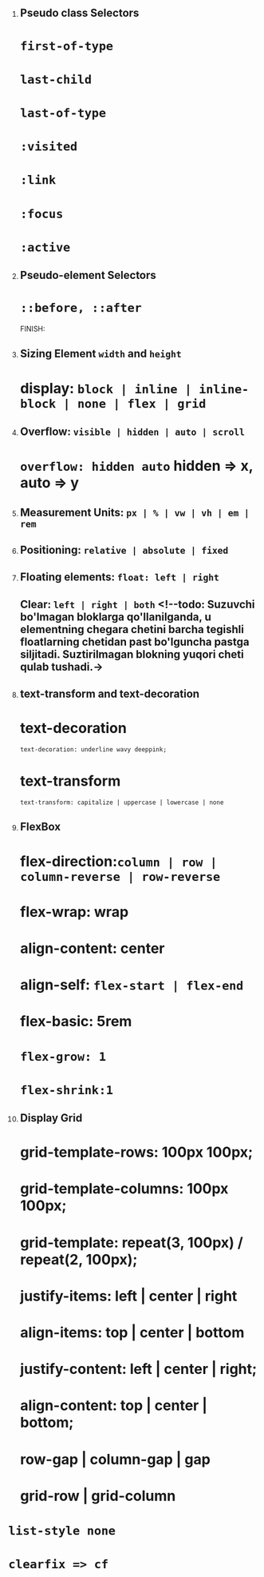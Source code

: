 1.  ## Pseudo class Selectors

    # `first-of-type` <!-- todo: harxil turdagi tag larning birinchisini oladi -->

    # `last-child` <!-- todo: tag turidan qatiy nazar oxirgisini oladi -->

    # `last-of-type` <!-- todo: harxil turdagi tag larning oxirgisini oladi -->

    # `:visited` <!-- todo: kirilgan linklarga style berish uchun -->

    # `:link` <!-- todo: kirilmagan linklarga style berish uchun -->

    # `:focus` <!-- todo: tab bilan bosilganda style berish uchun -->

    # `:active` <!--todo:: :active CSS psevdo-sinfi foydalanuvchi tomonidan faollashtirilayotgan elementni (masalan, tugma) ifodalaydi. Sichqonchadan foydalanganda "faollashtirish" odatda foydalanuvchi sichqonchaning asosiy tugmachasini bosganida boshlanadi. -->

2.  ## Pseudo-element Selectors

    # `::before, ::after`

    FINISH:

3.  ## Sizing Element `width` and `height`

    # display: `block | inline | inline-block | none | flex | grid`

4.  ## Overflow: `visible | hidden | auto | scroll`

    # `overflow: hidden auto` hidden => x, auto => y

5.  ## Measurement Units: `px | % | vw | vh | em | rem`

6.  ## Positioning: `relative | absolute | fixed`

7.  ## Floating elements: `float: left | right`

    ## Clear: `left | right | both` <!--todo: Suzuvchi bo'lmagan bloklarga qo'llanilganda, u elementning chegara chetini barcha tegishli floatlarning chetidan past bo'lguncha pastga siljitadi. Suztirilmagan blokning yuqori cheti qulab tushadi.->

8.  ## text-transform and text-decoration

    # text-decoration <!--todo: Matnni bezatish stenografiyasi CSS xususiyati matndagi dekorativ chiziqlar ko'rinishini o'rnatadi. Bu matn-bezatish-chiziq, matn-bezatish-rang, matn-bezatish-uslubi va yangiroq matn-bezatish-qalinligi xossalarining qisqartmasi. -->

    `text-decoration: underline wavy deeppink;`

    # text-transform <!--todo: Undan matn katta yoki kichik harflarda yoki har bir so'z bosh harf bilan ko'rinishi uchun ishlatilishi mumkin. Bu, shuningdek, ruby ​​uchun o'qishni yaxshilashga yordam beradi. -->

    `text-transform: capitalize | uppercase | lowercase | none`

9.  ## FlexBox <!-- flexbox bir qator elementlarni qator yoki ustunga  joylashtiradi -->

    # flex-direction:`column | row | column-reverse | row-reverse`

    # flex-wrap: wrap

    # align-content: center

    # align-self: `flex-start | flex-end`

    # flex-basic: 5rem <!-- box lar uzunligini belgilaydi -->

    # `flex-grow: 1` <!-- todo: Flex-grow CSS xususiyati moslashuvchan o'sish omilini o'rnatadi, bu egiluvchan konteynerning qolgan maydonining qancha qismini moslashuvchan elementning asosiy o'lchamiga belgilash kerakligini belgilaydi.-->

    # `flex-shrink:1` <!-- todo: Flex-shrink CSS xususiyati moslashuvchan elementning moslashuvchan qisqarish faktorini o'rnatadi. Agar barcha egiluvchan elementlarning o'lchami egiluvchan konteynerdan kattaroq bo'lsa, elementlar egiluvchan kichraytirishga mos ravishda kichrayadi. -->

10. ## Display Grid

    # grid-template-rows: 100px 100px;

    # grid-template-columns: 100px 100px;

    # grid-template: repeat(3, 100px) / repeat(2, 100px);

    <!-- box larga tasir qiladi-->

    # justify-items: left | center | right

    # align-items: top | center | bottom

    <!-- containerga tasir qiladi-->

    # justify-content: left | center | right;

    # align-content: top | center | bottom;

    <!-- oraliq berish -->

    # row-gap | column-gap | gap

    <!-- panjaralarni birlashtirish -->

    # grid-row | grid-column

    <!--# Eslatmalar -->

# `list-style none`

# `clearfix => cf`
